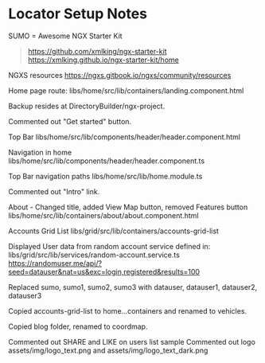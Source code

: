 # Locator Setup Notes

SUMO = Awesome NGX Starter Kit
> https://github.com/xmlking/ngx-starter-kit
> https://xmlking.github.io/ngx-starter-kit/home

NGXS resources
https://ngxs.gitbook.io/ngxs/community/resources


Home page route:
libs/home/src/lib/containers/landing.component.html

Backup resides at DirectoryBuilder/ngx-project.

Commented out "Get started" button.

Top Bar
libs/home/src/lib/components/header/header.component.html

Navigation in home
libs/home/src/lib/components/header/header.component.ts

Top Bar navigation paths
libs/home/src/lib/home.module.ts

Commented out "Intro" link.

About - Changed title, added View Map button, removed Features button
libs/home/src/lib/containers/about/about.component.html

Accounts Grid List
libs/grid/src/lib/containers/accounts-grid-list

Displayed User data from random account service defined in:
libs/grid/src/lib/services/random-account.service.ts
https://randomuser.me/api/?seed=datauser&nat=us&exc=login,registered&results=100

Replaced sumo, sumo1, sumo2, sumo3 with datauser, datauser1, datauser2, datauser3

Copied accounts-grid-list to home...containers and renamed to vehicles.

Copied blog folder, renamed to coordmap.

Commented out SHARE and LIKE on users list sample
Commented out logo assets/img/logo_text.png and assets/img/logo_text_dark.png